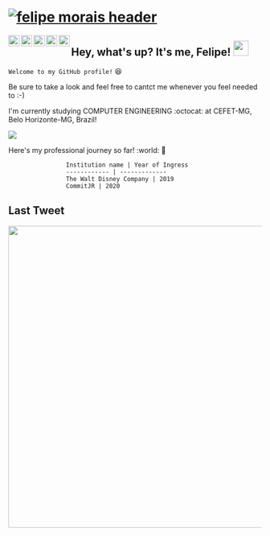 # [![felipe morais header](https://raw.githubusercontent.com/Felipi12/Felipi12/master/github_capa.png)](https://www.linkedin.com/in/felipe-mlmorais/)


<p align='center'>
<a href="https://discordapp.com/users/615680306573475843/">
  <img align="left" alt="Felipe's Discord" width="22px" src="https://cdn.jsdelivr.net/npm/simple-icons@v3/icons/discord.svg" />
</a>  
  
<a href="https://t.me/Felipi12">
  <img align="left" alt="Felipe's Telegram" width="22px" src="https://cdn.jsdelivr.net/npm/simple-icons@v3/icons/telegram.svg" />
</a>  
  
<a href="https://www.linkedin.com/in/felipe-mlmorais/">
  <img align="left" alt="Felipe's LinkdeIN" width="22px" src="https://cdn.jsdelivr.net/npm/simple-icons@v3/icons/linkedin.svg" />
</a> 
  
<a href="https://www.instagram.com/felipe_lemos12/">
  <img align="left" alt="Felipe's Instagram" width="22px" src="https://cdn.jsdelivr.net/npm/simple-icons@v3/icons/instagram.svg" />
</a>

<a href="https://www.youtube.com/channel/UCljuJe9XEtQSUHenT38DIqA">
  <img align="left" alt="Felipe's YouTube" width="22px" src="https://cdn.jsdelivr.net/npm/simple-icons@v3/icons/youtube.svg" />
</a>

</p>


## Hey, what's up? It's me, Felipe! <img src="https://raw.githubusercontent.com/MartinHeinz/MartinHeinz/master/wave.gif" width="30px">

`Welcome to my GitHub profile!` :satisfied: 

Be sure to take a look and feel free to cantct me whenever you feel needed to :-)

I'm currently studying COMPUTER ENGINEERING :octocat: at CEFET-MG, Belo Horizonte-MG, Brazil!

<img align="center" src="https://github-readme-stats.vercel.app/api/top-langs/?username=Felipi12&layout=compact&title_color=23485f&text_color=ffffff&icon_color=ffffffa&bg_color=00c55e" />

Here's my professional journey so far! :world: :rocket: 

                    Institution name | Year of Ingress
                    ------------ | -------------
                    The Walt Disney Company | 2019
                    CommitJR | 2020
                    
                    
<h2>Last Tweet</h2>
<p><a href="https://www.twitter.com/mokkapps"><img src="https://github.com/mokkapps/mokkapps/blob/master/tweet.png" width="600"></a></p>
